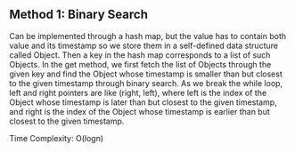 ## Method 1: Binary Search

Can be implemented through a hash map, but the value has to contain both value and its timestamp so we store them in a self-defined
data structure called Object. Then a key in the hash map corresponds to a list of such Objects. In the get method, we first fetch
the list of Objects through the given key and find the Object whose timestamp is smaller than but closest to the given timestamp
through binary search. As we break the while loop, left and right pointers are like (right, left), where left is the index of the 
Object whose timestamp is later than but closest to the given timestamp, and right is the index of the Object whose timestamp is
earlier than but closest to the given timestamp. 

Time Complexity: O(logn)
